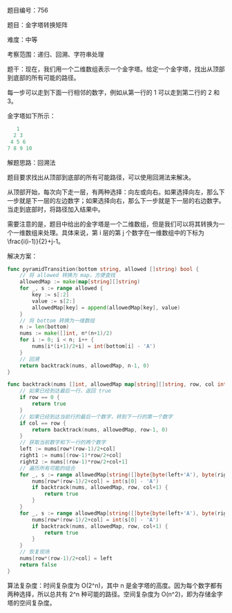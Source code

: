 题目编号：756

题目：金字塔转换矩阵

难度：中等

考察范围：递归、回溯、字符串处理

题干：现在，我们用一个二维数组表示一个金字塔。给定一个金字塔，找出从顶部到底部的所有可能的路径。

每一步可以走到下面一行相邻的数字，例如从第一行的 1 可以走到第二行的 2 和 3。

金字塔如下所示：

```go
   1
  2 3
 4 5 6
7 8 9 10
```

解题思路：回溯法

题目要求找出从顶部到底部的所有可能路径，可以使用回溯法来解决。

从顶部开始，每次向下走一层，有两种选择：向左或向右。如果选择向左，那么下一步就是下一层的左边数字；如果选择向右，那么下一步就是下一层的右边数字。当走到底部时，将路径加入结果中。

需要注意的是，题目中给出的金字塔是一个二维数组，但是我们可以将其转换为一个一维数组来处理。具体来说，第 i 层的第 j 个数字在一维数组中的下标为 \frac{i(i-1)}{2}+j-1。

解决方案：

```go
func pyramidTransition(bottom string, allowed []string) bool {
    // 将 allowed 转换为 map，方便查找
    allowedMap := make(map[string][]string)
    for _, s := range allowed {
        key := s[:2]
        value := s[2:]
        allowedMap[key] = append(allowedMap[key], value)
    }
    // 将 bottom 转换为一维数组
    n := len(bottom)
    nums := make([]int, n*(n+1)/2)
    for i := 0; i < n; i++ {
        nums[i*(i+1)/2+i] = int(bottom[i] - 'A')
    }
    // 回溯
    return backtrack(nums, allowedMap, n-1, 0)
}

func backtrack(nums []int, allowedMap map[string][]string, row, col int) bool {
    // 如果已经到达最后一行，返回 true
    if row == 0 {
        return true
    }
    // 如果已经到达当前行的最后一个数字，转到下一行的第一个数字
    if col == row {
        return backtrack(nums, allowedMap, row-1, 0)
    }
    // 获取当前数字和下一行的两个数字
    left := nums[row*(row-1)/2+col]
    right1 := nums[(row-1)*row/2+col]
    right2 := nums[(row-1)*row/2+col+1]
    // 遍历所有可能的组合
    for _, s := range allowedMap[string([]byte{byte(left+'A'), byte(right1+'A')})] {
        nums[row*(row-1)/2+col] = int(s[0] - 'A')
        if backtrack(nums, allowedMap, row, col+1) {
            return true
        }
    }
    for _, s := range allowedMap[string([]byte{byte(left+'A'), byte(right2+'A')})] {
        nums[row*(row-1)/2+col] = int(s[0] - 'A')
        if backtrack(nums, allowedMap, row, col+1) {
            return true
        }
    }
    // 恢复现场
    nums[row*(row-1)/2+col] = left
    return false
}
```

算法复杂度：时间复杂度为 O(2^n)，其中 n 是金字塔的高度。因为每个数字都有两种选择，所以总共有 2^n 种可能的路径。空间复杂度为 O(n^2)，即为存储金字塔的空间复杂度。
